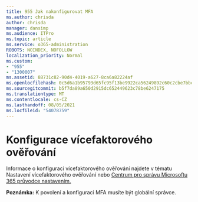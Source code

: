```yaml
---
title: 955 Jak nakonfigurovat MFA
ms.author: chrisda
author: chrisda
manager: dansimp
ms.audience: ITPro
ms.topic: article
ms.service: o365-administration
ROBOTS: NOINDEX, NOFOLLOW
localization_priority: Normal
ms.custom:
- "955"
- "1300007"
ms.assetid: 88731c82-90d4-4019-a627-8ca6a82224af
ms.openlocfilehash: 0c5d6a1b95793d65fc95f13be9922ca56249892c60c2cbe7bbcbc962f25f7d07
ms.sourcegitcommit: b5f7da89a650d2915dc652449623c78be6247175
ms.translationtype: MT
ms.contentlocale: cs-CZ
ms.lasthandoff: 08/05/2021
ms.locfileid: "54078759"
---
```

# <a name="configure-multifactor-authentication"></a>Konfigurace vícefaktorového ověřování

Informace o konfiguraci [](/microsoft-365/admin/security-and-compliance/set-up-multi-factor-authentication) vícefaktorového ověřování najdete v tématu Nastavení vícefaktorového ověřování nebo [Centrum pro správu Microsoftu 365 průvodce nastavením.](https://admin.microsoft.com/AdminPortal/Home?ref=/modernonboarding/mfasetupguide)

**Poznámka:** K povolení a konfiguraci MFA musíte být globální správce.
